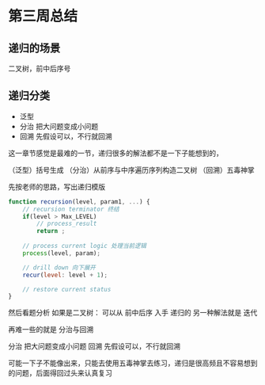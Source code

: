 # 第三周总结
## 递归的场景 
二叉树，前中后序号

## 递归分类

- 泛型
- 分治 把大问题变成小问题
- 回溯 先假设可以，不行就回溯

这一章节感觉是最难的一节，递归很多的解法都不是一下子能想到的，

（泛型）括号生成
（分治）从前序与中序遍历序列构造二叉树
（回溯）五毒神掌

先按老师的思路，写出递归模版
```js
function recursion(level, param1, ...) {
    // recursion terminator 终结
    if(level > Max_LEVEL) 
        // process_result
        return ;
    
    // process current logic 处理当前逻辑
    process(level, param);    

    // drill down 向下展开
    recur(level: level + 1);

    // restore current status
}
```

然后看题分析
如果是二叉树：
可以从 前中后序 入手
递归的 另一种解法就是 迭代

再难一些的就是 分治与回溯

分治 把大问题变成小问题
回溯 先假设可以，不行就回溯

可能一下子不能像出来，只能去使用五毒神掌去练习，递归是很高频且不容易想到的问题，后面得回过头来认真复习